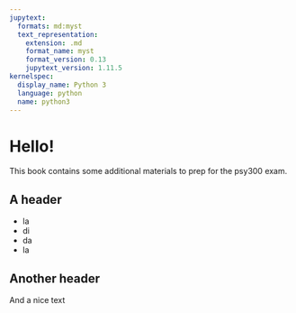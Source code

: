 ```yaml
---
jupytext:
  formats: md:myst
  text_representation:
    extension: .md
    format_name: myst
    format_version: 0.13
    jupytext_version: 1.11.5
kernelspec:
  display_name: Python 3
  language: python
  name: python3
---
```


# Hello!

This book contains some additional materials to prep for the psy300 exam.


## A header

- la
- di
- da
- la

## Another header

And a nice text